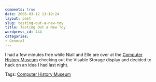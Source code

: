```yaml
---
comments: true
date: 2005-03-12 13:19:24
layout: post
slug: testing-out-a-new-toy
title: Testing Out a New Toy
wordpress_id: 444
categories:
- General
---
```


I had a few minutes free while Niall and Elle are over at the [Computer History Museum](http://www.computerhistory.org/) checking out the Visable Storage display and decided to hack on an idea I had last night.

Tags: [Computer History Museum](http://www.bitsplitter.net/tag.php/chm)
